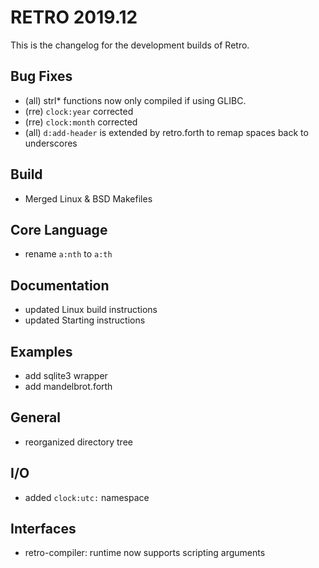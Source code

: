 # RETRO 2019.12

This is the changelog for the development builds of Retro.

## Bug Fixes

- (all) strl* functions now only compiled if using GLIBC.
- (rre) `clock:year` corrected
- (rre) `clock:month` corrected
- (all) `d:add-header` is extended by retro.forth to remap spaces back to underscores

## Build

- Merged Linux & BSD Makefiles

## Core Language

- rename `a:nth` to `a:th`

## Documentation

- updated Linux build instructions
- updated Starting instructions

## Examples

- add sqlite3 wrapper
- add mandelbrot.forth

## General

- reorganized directory tree

## I/O

- added `clock:utc:` namespace

## Interfaces

- retro-compiler: runtime now supports scripting arguments
